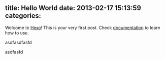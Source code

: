 title: Hello World
date: 2013-02-17 15:13:59
categories:
---

Welcome to [Hexo](http://zespia.tw/hexo)! This is your very first post. Check [documentation](http://zespia.tw/hexo/docs) to learn how to use.

<!-- more -->

asdfasdfasfd

asdfasfd